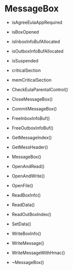 # MessageBox

- isAgreeEulaAppRequired
- isBoxOpened
- isInboxInfoBufAllocated
- isOutboxInfoBufAllocated
- isSuspended
- criticalSection
- memCriticalSection

- CheckEulaParentalControl()
- CloseMessageBox()
- CommitMessageBox()
- FreeInboxInfoBuf()
- FreeOutboxInfoBuf()
- GetMessageIndex()
- GetMessHeader()
- MessageBox()
- OpenAndRead()
- OpenAndWrite()
- OpenFile()
- ReadBoxInfo()
- ReadData()
- ReadOutBoxIndex()
- SetData()
- WriteBoxInfo()
- WriteMessage()
- WriteMessageWithHmac()
- ~MessageBox()